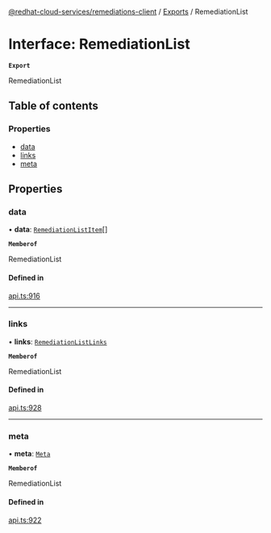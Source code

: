 [@redhat-cloud-services/remediations-client](../README.md) / [Exports](../modules.md) / RemediationList

# Interface: RemediationList

**`Export`**

RemediationList

## Table of contents

### Properties

- [data](RemediationList.md#data)
- [links](RemediationList.md#links)
- [meta](RemediationList.md#meta)

## Properties

### data

• **data**: [`RemediationListItem`](RemediationListItem.md)[]

**`Memberof`**

RemediationList

#### Defined in

[api.ts:916](https://github.com/RedHatInsights/javascript-clients/blob/main/packages/remediations/api.ts#L916)

___

### links

• **links**: [`RemediationListLinks`](RemediationListLinks.md)

**`Memberof`**

RemediationList

#### Defined in

[api.ts:928](https://github.com/RedHatInsights/javascript-clients/blob/main/packages/remediations/api.ts#L928)

___

### meta

• **meta**: [`Meta`](Meta.md)

**`Memberof`**

RemediationList

#### Defined in

[api.ts:922](https://github.com/RedHatInsights/javascript-clients/blob/main/packages/remediations/api.ts#L922)
